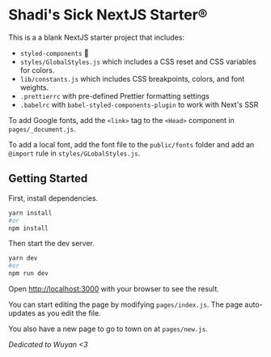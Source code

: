 # Shadi's Sick NextJS Starter®

This is a a blank NextJS starter project that includes:

- `styled-components` 💅
- `styles/GlobalStyles.js` which includes a CSS reset and CSS variables for colors.
- `lib/constants.js` which includes CSS breakpoints, colors, and font weights.
- `.prettierrc` with pre-defined Prettier formatting settings
- `.babelrc` with `babel-styled-components-plugin` to work with Next's SSR

To add Google fonts, add the `<link>` tag to the `<Head>` component in `pages/_document.js`.

To add a local font, add the font file to the `public/fonts` folder and add an `@import` rule in `styles/GLobalStyles.js`.

## Getting Started

First, install dependencies.

```bash
yarn install
#or
npm install
```

Then start the dev server.

```bash
yarn dev
#or
npm run dev
```

Open [http://localhost:3000](http://localhost:3000) with your browser to see the result.

You can start editing the page by modifying `pages/index.js`. The page auto-updates as you edit the file.

You also have a new page to go to town on at `pages/new.js`.

_Dedicated to Wuyan <3_
